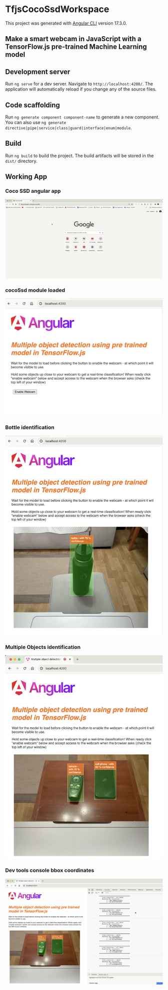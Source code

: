 # TfjsCocoSsdWorkspace

This project was generated with [Angular CLI](https://github.com/angular/angular-cli) version 17.3.0.

## Make a smart webcam in JavaScript with a TensorFlow.js pre-trained Machine Learning model

## Development server

Run `ng serve` for a dev server. Navigate to `http://localhost:4200/`. The application will automatically reload if you change any of the source files.

## Code scaffolding

Run `ng generate component component-name` to generate a new component. You can also use `ng generate directive|pipe|service|class|guard|interface|enum|module`.

## Build

Run `ng build` to build the project. The build artifacts will be stored in the `dist/` directory.

## Working App
### Coco SSD angular app
![CocoSsd Angular App](projects/web-app/src/assets/images/tfjs-coco-ssd-app.gif)
### cocoSsd module loaded
![When cocoSsd loaded](projects/web-app/src/assets/images/tfjs-angular-app.png)
### Bottle identification
![Bottle identify](projects/web-app/src/assets/images/tfjs-angular-app-2.png)
### Multiple Objects identification
![Bottle identify](projects/web-app/src/assets/images/tfjs-angular-app-3.png)
### Dev tools console bbox coordinates
![Bottle identify](projects/web-app/src/assets/images/tfjs-angular-app-4.png)



